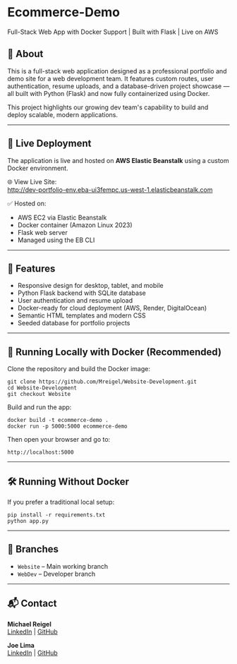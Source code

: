 # Ecommerce-Demo  
Full-Stack Web App with Docker Support | Built with Flask | Live on AWS

## 📌 About  
This is a full-stack web application designed as a professional portfolio and demo site for a web development team. It features custom routes, user authentication, resume uploads, and a database-driven project showcase — all built with Python (Flask) and now fully containerized using Docker.

This project highlights our growing dev team's capability to build and deploy scalable, modern applications.

---

## 🚀 Live Deployment

The application is live and hosted on **AWS Elastic Beanstalk** using a custom Docker environment.

🌐 View Live Site:  
http://dev-portfolio-env.eba-ui3fempc.us-west-1.elasticbeanstalk.com

✅ Hosted on:  
- AWS EC2 via Elastic Beanstalk  
- Docker container (Amazon Linux 2023)  
- Flask web server  
- Managed using the EB CLI

---

## 🧰 Features  
- Responsive design for desktop, tablet, and mobile  
- Python Flask backend with SQLite database  
- User authentication and resume upload  
- Docker-ready for cloud deployment (AWS, Render, DigitalOcean)  
- Semantic HTML templates and modern CSS  
- Seeded database for portfolio projects  

---

## 🧪 Running Locally with Docker (Recommended)

Clone the repository and build the Docker image:

    git clone https://github.com/Mreigel/Website-Development.git
    cd Website-Development
    git checkout Website

Build and run the app:

    docker build -t ecommerce-demo .
    docker run -p 5000:5000 ecommerce-demo

Then open your browser and go to:

    http://localhost:5000

---

## 🛠️ Running Without Docker

If you prefer a traditional local setup:

    pip install -r requirements.txt
    python app.py

---

## 📁 Branches  
- `Website` – Main working branch  
- `WebDev` – Developer branch  

---

## 📬 Contact

**Michael Reigel**  
[LinkedIn](#) | [GitHub](https://github.com/Mreigel)

**Joe Lima**  
[LinkedIn](#) | [GitHub](#)

